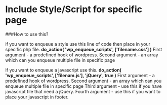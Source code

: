# Include Style/Script for specific page
###How to use this?

if you want to enqueue a style use this line of code then place in your specific php file.
**do_action( 'wp_enqueue_scripts', ['filename.css'] )**
First argument - a predefined hook of wordpress.
Second argument - an array which can you enqueue multiple file in specific page

If you want to enqueue a javascript use this.
**do_action( 'wp_enqueue_scripts', ['filenam.js'], 'jQuery', true )**
First argument - a predefined hook of wordpress.
Second argument - an array which can you enqueue multiple file in specific page
Third argument - use this if you have javascript file that need a jQuery.
Fourth argument - use this if you want to place your javascript in footer.